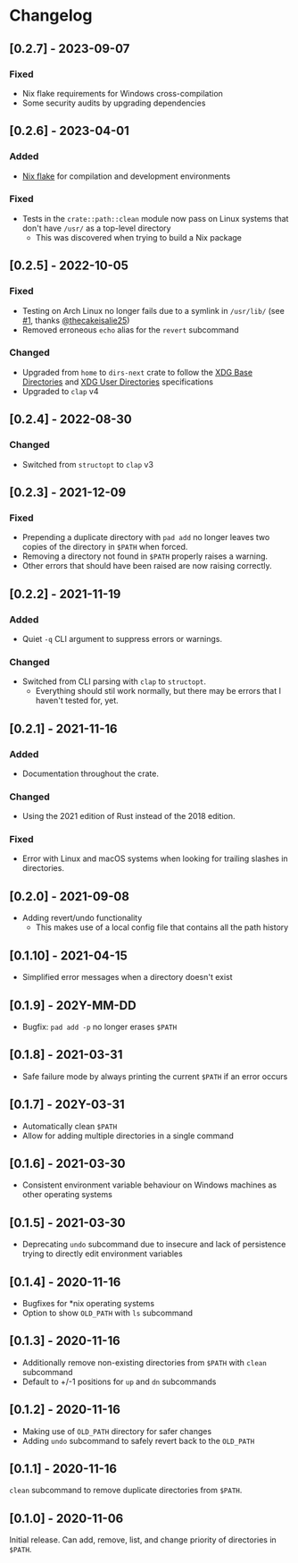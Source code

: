 # Changelog

## [0.2.7] - 2023-09-07

### Fixed

- Nix flake requirements for Windows cross-compilation
- Some security audits by upgrading dependencies

## [0.2.6] - 2023-04-01

### Added

- [Nix flake](https://nixos.wiki/wiki/Flakes) for compilation and development environments

### Fixed

- Tests in the `crate::path::clean` module now pass on Linux systems that don't have `/usr/` as a top-level directory
  - This was discovered when trying to build a Nix package

## [0.2.5] - 2022-10-05

### Fixed

- Testing on Arch Linux no longer fails due to a symlink in `/usr/lib/` (see [#1](https://github.com/jrhawley/pad-path/pull/1), thanks [@thecakeisalie25](https://github.com/thecakeisalie25))
- Removed erroneous `echo` alias for the `revert` subcommand

### Changed

- Upgraded from `home` to `dirs-next` crate to follow the [XDG Base Directories](https://specifications.freedesktop.org/basedir-spec/basedir-spec-latest.html) and [XDG User Directories](https://www.freedesktop.org/wiki/Software/xdg-user-dirs/) specifications
- Upgraded to `clap` v4

## [0.2.4] - 2022-08-30

### Changed

- Switched from `structopt` to `clap` v3

## [0.2.3] - 2021-12-09

### Fixed

- Prepending a duplicate directory with `pad add` no longer leaves two copies of the directory in `$PATH` when forced.
- Removing a directory not found in `$PATH` properly raises a warning.
- Other errors that should have been raised are now raising correctly.

## [0.2.2] - 2021-11-19

### Added

- Quiet `-q` CLI argument to suppress errors or warnings.

### Changed

- Switched from CLI parsing with `clap` to `structopt`.
  - Everything should stil work normally, but there may be errors that I haven't tested for, yet.

## [0.2.1] - 2021-11-16

### Added

- Documentation throughout the crate.

### Changed

- Using the 2021 edition of Rust instead of the 2018 edition.

### Fixed

- Error with Linux and macOS systems when looking for trailing slashes in directories.

## [0.2.0] - 2021-09-08

- Adding revert/undo functionality
  - This makes use of a local config file that contains all the path history

## [0.1.10] - 2021-04-15

- Simplified error messages when a directory doesn't exist

## [0.1.9] - 202Y-MM-DD

- Bugfix: `pad add -p` no longer erases `$PATH`

## [0.1.8] - 2021-03-31

- Safe failure mode by always printing the current `$PATH` if an error occurs

## [0.1.7] - 202Y-03-31

- Automatically clean `$PATH`
- Allow for adding multiple directories in a single command

## [0.1.6] - 2021-03-30

- Consistent environment variable behaviour on Windows machines as other operating systems

## [0.1.5] - 2021-03-30

- Deprecating `undo` subcommand due to insecure and lack of persistence trying to directly edit environment variables

## [0.1.4] - 2020-11-16

- Bugfixes for *nix operating systems
- Option to show `OLD_PATH` with `ls` subcommand

## [0.1.3] - 2020-11-16

- Additionally remove non-existing directories from `$PATH` with `clean` subcommand
- Default to +/-1 positions for `up` and `dn` subcommands

## [0.1.2] - 2020-11-16

- Making use of `OLD_PATH` directory for safer changes
- Adding `undo` subcommand to safely revert back to the `OLD_PATH`

## [0.1.1] - 2020-11-16

`clean` subcommand to remove duplicate directories from `$PATH`.

## [0.1.0] - 2020-11-06

Initial release.
Can add, remove, list, and change priority of directories in `$PATH`.
